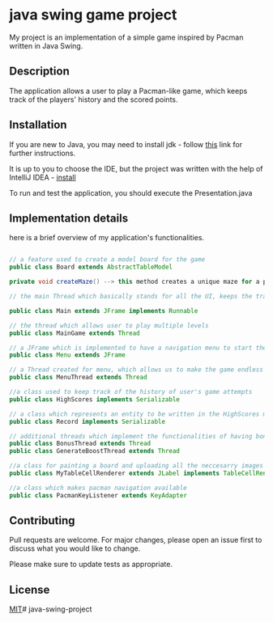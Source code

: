 # java swing game project

My project is an implementation of a simple game inspired by Pacman written in Java Swing.

## Description

The application allows a user to play a Pacman-like game, which keeps track of the players' history and the scored points.

## Installation

If you are new to Java, you may need to install jdk - follow [this](https://www3.ntu.edu.sg/home/ehchua/programming/howto/jdk_howto.html) link for further instructions.

It is up to you to choose the IDE, but the project was written with the help of IntelliJ IDEA - [install](https://www.jetbrains.com/idea/download/?source=google&medium=cpc&campaign=EMEA_en_PL_IDEA_Search&term=install+java+jdk&content=602281582542&gad=1&gclid=EAIaIQobChMI0oLO7OiEgwMV159oCR1abQ2cEAAYASABEgL9efD_BwE&section=mac)

To run and test the application, you should execute the Presentation.java 


## Implementation details

here is a brief overview of my application's functionalities.

```java

// a feature used to create a model board for the game
public class Board extends AbstractTableModel

private void createMaze() --> this method creates a unique maze for a pacman using the DFS algorithm.

// the main Thread which basically stands for all the UI, keeps the track of time, holds the number of lives user posseses, moves the main elements on the board and adjusts the images size.

public class Main extends JFrame implements Runnable

// the thread which allows user to play multiple levels
public class MainGame extends Thread

// a JFrame which is implemented to have a navigation menu to start the game or see the saved scores of yyour previous game attempts
public class Menu extends JFrame

// a Thread created for menu, which allows us to make the game endless unless the user wishes to exit
public class MenuThread extends Thread

//a class used to keep track of the history of user's game attempts
public class HighScores implements Serializable

// a class which represents an entity to be written in the HighScores menu
public class Record implements Serializable

// additional threads which implement the functionalities of having bonuses and randomly generated boosts
public class BonusThread extends Thread
public class GenerateBoostThread extends Thread

//a class for painting a board and uploading all the neccesarry images and icons, basically the corrrespondence of the code and the GUI
public class MyTableCellRenderer extends JLabel implements TableCellRenderer

//a class which makes pacman navigation available
public class PacmanKeyListener extends KeyAdapter

```

## Contributing

Pull requests are welcome. For major changes, please open an issue first
to discuss what you would like to change.

Please make sure to update tests as appropriate.

## License

[MIT](https://choosealicense.com/licenses/mit/)# java-swing-project
